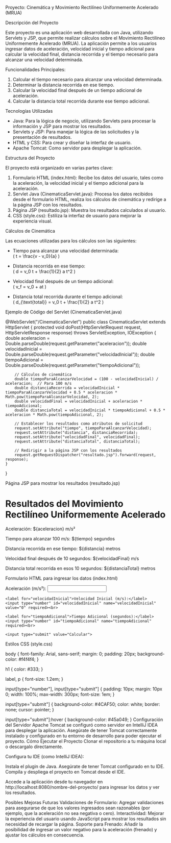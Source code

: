 Proyecto: Cinemática y Movimiento Rectilíneo Uniformemente Acelerado (MRUA)

Descripción del Proyecto

Este proyecto es una aplicación web desarrollada con Java, utilizando Servlets y JSP, que permite realizar cálculos sobre el Movimiento Rectilíneo Uniformemente Acelerado (MRUA). La aplicación permite a los usuarios ingresar datos de aceleración, velocidad inicial y tiempo adicional para calcular la velocidad final, distancia recorrida y el tiempo necesario para alcanzar una velocidad determinada.

Funcionalidades Principales:
1. Calcular el tiempo necesario para alcanzar una velocidad determinada.
2. Determinar la distancia recorrida en ese tiempo.
3. Calcular la velocidad final después de un tiempo adicional de aceleración.
4. Calcular la distancia total recorrida durante ese tiempo adicional.

Tecnologías Utilizadas

- Java: Para la lógica de negocio, utilizando Servlets para procesar la información y JSP para mostrar los resultados.
- Servlets y JSP: Para manejar la lógica de las solicitudes y la presentación de resultados.
- HTML y CSS: Para crear y diseñar la interfaz de usuario.
- Apache Tomcat: Como servidor para desplegar la aplicación.

 Estructura del Proyecto

El proyecto está organizado en varias partes clave:

1. Formulario HTML (index.html): Recibe los datos del usuario, tales como la aceleración, la velocidad inicial y el tiempo adicional para la aceleración.
2. Servlet Java (CinematicaServlet.java): Procesa los datos recibidos desde el formulario HTML, realiza los cálculos de cinemática y redirige a la página JSP con los resultados.
3. Página JSP (resultado.jsp): Muestra los resultados calculados al usuario.
4. CSS (style.css): Estiliza la interfaz de usuario para mejorar la experiencia visual.

Cálculos de Cinemática

Las ecuaciones utilizadas para los cálculos son las siguientes:

- Tiempo para alcanzar una velocidad determinada:  
  \( t = \frac{v - v_0}{a} \)
  
- Distancia recorrida en ese tiempo:  
  \( d = v_0 t + \frac{1}{2} a t^2 \)
  
- Velocidad final después de un tiempo adicional:  
  \( v_f = v_0 + at \)
  
- Distancia total recorrida durante el tiempo adicional:  
  \( d_{\text{total}} = v_0 t + \frac{1}{2} a t^2 \)

Ejemplo de Código del Servlet (CinematicaServlet.java)

@WebServlet("/CinematicaServlet")
public class CinematicaServlet extends HttpServlet {
    protected void doPost(HttpServletRequest request, HttpServletResponse response) throws ServletException, IOException {
        double aceleracion = Double.parseDouble(request.getParameter("aceleracion"));
        double velocidadInicial = Double.parseDouble(request.getParameter("velocidadInicial"));
        double tiempoAdicional = Double.parseDouble(request.getParameter("tiempoAdicional"));

        // Cálculos de cinemática
        double tiempoParaAlcanzarVelocidad = (100 - velocidadInicial) / aceleracion;  // Para 100 m/s
        double distanciaRecorrida = velocidadInicial * tiempoParaAlcanzarVelocidad + 0.5 * aceleracion * Math.pow(tiempoParaAlcanzarVelocidad, 2);
        double velocidadFinal = velocidadInicial + aceleracion * tiempoAdicional;
        double distanciaTotal = velocidadInicial * tiempoAdicional + 0.5 * aceleracion * Math.pow(tiempoAdicional, 2);

        // Establecer los resultados como atributos de solicitud
        request.setAttribute("tiempo", tiempoParaAlcanzarVelocidad);
        request.setAttribute("distancia", distanciaRecorrida);
        request.setAttribute("velocidadFinal", velocidadFinal);
        request.setAttribute("distanciaTotal", distanciaTotal);

        // Redirigir a la página JSP con los resultados
        request.getRequestDispatcher("resultado.jsp").forward(request, response);
    }
}

Página JSP para mostrar los resultados (resultado.jsp)

<!DOCTYPE html>
<html lang="es">
<head>
    <meta charset="UTF-8">
    <meta http-equiv="X-UA-Compatible" content="IE=edge">
    <meta name="viewport" content="width=device-width, initial-scale=1.0">
    <title>Resultados de Cinemática</title>
</head>
<body>
    <h1>Resultados del Movimiento Rectilíneo Uniformemente Acelerado</h1>
    <p>Aceleración: ${aceleracion} m/s²</p>
    <p>Tiempo para alcanzar 100 m/s: ${tiempo} segundos</p>
    <p>Distancia recorrida en ese tiempo: ${distancia} metros</p>
    <p>Velocidad final después de 10 segundos: ${velocidadFinal} m/s</p>
    <p>Distancia total recorrida en esos 10 segundos: ${distanciaTotal} metros</p>
</body>
</html>

Formulario HTML para ingresar los datos (index.html)

<form action="CinematicaServlet" method="post">
    <label for="aceleracion">Aceleración (m/s²):</label>
    <input type="number" id="aceleracion" name="aceleracion" required><br>
    
    <label for="velocidadInicial">Velocidad Inicial (m/s):</label>
    <input type="number" id="velocidadInicial" name="velocidadInicial" value="0" required><br>
    
    <label for="tiempoAdicional">Tiempo Adicional (segundos):</label>
    <input type="number" id="tiempoAdicional" name="tiempoAdicional" required><br>
    
    <input type="submit" value="Calcular">
</form>
Estilos CSS (style.css)

body {
    font-family: Arial, sans-serif;
    margin: 0;
    padding: 20px;
    background-color: #f4f4f4;
}

h1 {
    color: #333;
}

label, p {
    font-size: 1.2em;
}

input[type="number"], input[type="submit"] {
    padding: 10px;
    margin: 10px 0;
    width: 100%;
    max-width: 300px;
    font-size: 1em;
}

input[type="submit"] {
    background-color: #4CAF50;
    color: white;
    border: none;
    cursor: pointer;
}

input[type="submit"]:hover {
    background-color: #45a049;
}
Configuración del Servidor
Apache Tomcat se configuró como servidor en IntelliJ IDEA para desplegar la aplicación. Asegúrate de tener Tomcat correctamente instalado y configurado en tu entorno de desarrollo para poder ejecutar el proyecto.
Cómo Ejecutar el Proyecto
Clonar el repositorio a tu máquina local o descargalo directamente.

Configura tu IDE (como IntelliJ IDEA):

Instala el plugin de Java.
Asegúrate de tener Tomcat configurado en tu IDE.
Compila y despliega el proyecto en Tomcat desde el IDE.

Accede a la aplicación desde tu navegador en http://localhost:8080/nombre-del-proyecto/ para ingresar los datos y ver los resultados.

Posibles Mejoras Futuras
Validaciones de Formulario: Agregar validaciones para asegurarse de que los valores ingresados sean razonables (por ejemplo, que la aceleración no sea negativa o cero).
Interactividad: Mejorar la experiencia del usuario usando JavaScript para mostrar los resultados sin necesidad de recargar la página.
Soporte para Frenado: Añadir la posibilidad de ingresar un valor negativo para la aceleración (frenado) y ajustar los cálculos en consecuencia.
